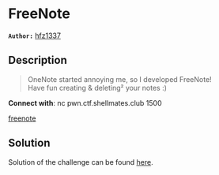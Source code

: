 # FreeNote

**`Author:`** [hfz1337](https://github.com/hfz1337)

## Description

> OneNote started annoying me, so I developed FreeNote!  
> Have fun creating & deleting² your notes :)  

**Connect with**: nc pwn.ctf.shellmates.club 1500  

[freenote](challenge/freenote)

## Solution

Solution of the challenge can be found [here](solution/).
